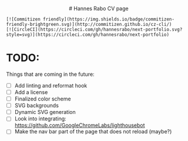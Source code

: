 <p align="center">
    # Hannes Rabo CV page

    [![Commitizen friendly](https://img.shields.io/badge/commitizen-friendly-brightgreen.svg)](http://commitizen.github.io/cz-cli/)
    [![CircleCI](https://circleci.com/gh/hannesrabo/next-portfolio.svg?style=svg)](https://circleci.com/gh/hannesrabo/next-portfolio)

<p>

# TODO:

Things that are coming in the future:

-   [ ] Add linting and reformat hook
-   [ ] Add a license
-   [ ] Finalized color scheme
-   [ ] SVG backgrounds
-   [ ] Dynamic SVG generation
-   [ ] Look into integrating: https://github.com/GoogleChromeLabs/lighthousebot
-   [ ] Make the nav bar part of the page that does not reload (maybe?)
